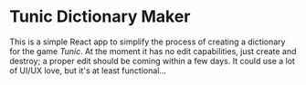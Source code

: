 # Tunic Dictionary Maker

This is a simple React app to simplify the process of creating a dictionary for the game _Tunic_. At the moment
it has no edit capabilities, just create and destroy; a proper edit should be coming within a few days.
It could use a lot of UI/UX love, but it's at least functional...
